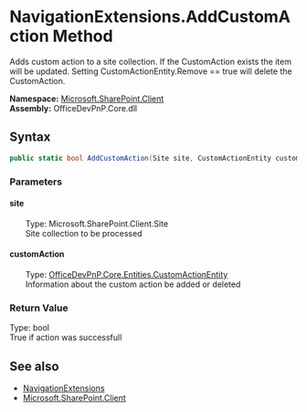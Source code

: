 # NavigationExtensions.AddCustomAction Method  
 Adds custom action to a site collection. If the CustomAction exists the item will be updated. Setting CustomActionEntity.Remove == true will delete the CustomAction.   

**Namespace:** [Microsoft.SharePoint.Client](Microsoft.SharePoint.Client.md)  
**Assembly:** OfficeDevPnP.Core.dll  
## Syntax
```C#
public static bool AddCustomAction(Site site, CustomActionEntity customAction)
```
### Parameters
#### site  
&emsp;&emsp;Type: Microsoft.SharePoint.Client.Site  
&emsp;&emsp;Site collection to be processed  

  

#### customAction  
&emsp;&emsp;Type: [OfficeDevPnP.Core.Entities.CustomActionEntity](OfficeDevPnP.Core.Entities.CustomActionEntity.md)  
&emsp;&emsp;Information about the custom action be added or deleted  

  

### Return Value
Type: bool  
True if action was successfull  


## See also
- [NavigationExtensions](Microsoft.SharePoint.Client.NavigationExtensions.md) 
- [Microsoft.SharePoint.Client](Microsoft.SharePoint.Client.md) 
